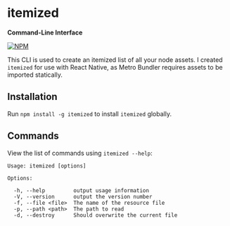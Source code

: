 # itemized 
__Command-Line Interface__

[![NPM](https://nodei.co/npm/itemized.png)](https://nodei.co/npm/itemized/)

This CLI is used to create an itemized list of all your node assets. I created `itemized` for use with React Native, as Metro Bundler requires assets to be imported statically.

## Installation

Run `npm install -g itemized` to install `itemized` globally.

## Commands

View the list of commands using `itemized --help`:

```
Usage: itemized [options]

Options:

  -h, --help         output usage information
  -V, --version      output the version number
  -f, --file <file>  The name of the resource file
  -p, --path <path>  The path to read
  -d, --destroy      Should overwrite the current file

```
